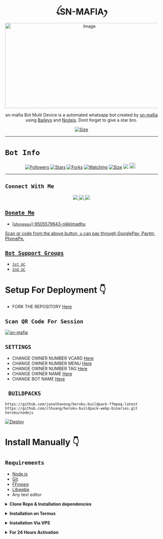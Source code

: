 

<h1 align="center">ꪶSN-MAFIAꫂ<br></h1>
<p align="center">
<img src="https://i.ibb.co/wNM6c2r/cheemspic.jpg" alt="Image" width="540" height="280" />
</p>

<p align="center">
sn-mafia Bot Multi Device is a automated whatsapp bot created by <a href="https://github.com/chinnu1102" target="_blank">sn-mafia</a> using <a href="https://github.com/adiwajshing/Baileys" target="_blank">Baileys</a> and <a href="https://github.com/nodejs" target="_blank">Nodejs</a>. Dont forget to give a star bro.
</p>

<p align="center">
<a href="https://www.youtube.com/channel/UCGwyl1Gr6Pje0xO5BbS9-Vw"><img title="Size" src="https://img.shields.io/badge/Tutorial-Video-green"></a>
</p>

------

# ```Bot Info```
<p align="center">
<a href="https://github.com/chinnu1102/followers"><img title="Followers" src="https://img.shields.io/github/followers/chinnu1102?color=red&style=flat-square"></a>
<a href="https://github.com/chinnu1102/SN-MAFIA/stargazers/"><img title="Stars" src="https://img.shields.io/github/stars/chinnu1102/SN-MAFIA?color=blue&style=flat-square"></a>
<a href="https://github.com/chinnu1102/SN-MAFIA/network/members"><img title="Forks" src="https://img.shields.io/github/forks/chinnu1102/SN-MAFIA?color=red&style=flat-square"></a>
<a href="https://github.com/chinnu1102/SN-MAFIA/watchers"><img title="Watching" src="https://img.shields.io/github/watchers/chinnu1102/SN-MAFIA?label=Watchers&color=blue&style=flat-square"></a>
<a href="https://github.com/chinnu1102/SN-MAFIA/size"><img title="Size" src="https://img.shields.io/github/repo-size/chinnu1102/SN-MAFIA?style=flat-square&color=green"></a>
<a href="https://hits.seeyoufarm.com"><img src="https://hits.seeyoufarm.com/api/count/incr/badge.svg?url=https%3A%2F%2Fgithub.com%2Fchinnu1102%2FSN-MAFIA&count_bg=%2379C83D&title_bg=%23555555&icon=probot.svg&icon_color=%2300FF6D&title=hits&edge_flat=false"/></a>
<a href="https://github.com/chinnu1102/SN-MAFIA/graphs/commit-activity"><img height="20" src="https://img.shields.io/badge/Maintained%3F-yes-green.svg"></a>&nbsp;&nbsp;
</p>
<p align='center'>
    </p>

-------

## ```Connect With Me```
<p align="center">
<a href="https://wa.me/919505579643"><img src="https://img.shields.io/badge/Contact sn-mafia-25D366?style=for-the-badge&logo=whatsapp&logoColor=white" />
<a href="https://chat.whatsapp.com/FPtIVS909J8BnFX88MgNKh"><img src="https://img.shields.io/badge/Join Official GC-25D366?style=for-the-badge&logo=whatsapp&logoColor=white" />
<a href="https://www.youtube.com/channel/UCGwyl1Gr6Pje0xO5BbS9-Vw"><img src="https://img.shields.io/badge/Subscribe sn-mafia-ff0000?style=for-the-badge&logo=youtube&logoColor=ff000000&link=https://www.youtube.com/c/BOTINDO" /><br>
</p>

## ```Donate Me```

- [`phonepay`]-9505579643-nikkimadhu

<p align="left">
Scan qr code from the above button, u can pay through GooglePay, Paytm, PhonePe.
</p>

## ```Bot Support Groups```

- [`1st GC`](https://chat.whatsapp.com/FPtIVS909J8BnFX88MgNKh)
- [`2nd GC`](https://chat.whatsapp.com/EpjQS7sRlBhCZLf7pJq5Y7)

# Setup For Deployment 👇

- FORK THE REPOSITORY [Here](https://github.com/chinnu1102/SN-MAFIA/fork)

## `Scan QR Code For Session`
[![sn-mafia](https://repl.it/badge/github/quiec/whatsasena)](https://replit.com/@chinnu1102/SN-MAFIA-MD-BOT-QR-Code-generate?v=1)

## `SETTINGS`

- CHANGE OWNER NUMBER VCARD [Here](https://github.com/chinnu1102/SN-MAFIA/blob/master/config.js#L44)
- CHANGE OWNER NUMBER MENU [Here](https://github.com/chinnu1102/SN-MAFIA/blob/master/config.js#L59)
- CHANGE OWNER NUMBER TAG [Here](https://github.com/chinnu1102/SN-MAFIA/blob/master/config.js#L58)
- CHANGE OWNER NAME [Here](https://github.com/chinnu1102/SN-MAFIA/blob/master/config.js#L45)
- CHANGE BOT NAME [Here](https://github.com/chinnu1102/SN-MAFIA/blob/master/config.js#L51)

## ` BUILDPACKS`

```
https://github.com/jonathanong/heroku-buildpack-ffmpeg-latest
https://github.com/clhuang/heroku-buildpack-webp-binaries.git
heroku/nodejs
```

[![Deploy](https://www.herokucdn.com/deploy/button.svg)](https://heroku.com/deploy?template=https://github.com/chinnu1102/SN-MAFIA/)

# Install Manually 👇
## `Requirements`
* [Node.js](https://nodejs.org/en/)
* [Git](https://git-scm.com/downloads)
* [FFmpeg](https://github.com/BtbN/FFmpeg-Builds/releases/download/autobuild-2020-12-08-13-03/ffmpeg-n4.3.1-26-gca55240b8c-win64-gpl-4.3.zip)
* [Libwebp](https://developers.google.com/speed/webp/download)
* Any text editor


<!-- Clone Repo & Installation dependencies -->
<b><details><summary>Clone Repo & Installation dependencies</summary></b>
```bash
> git clone https://github.com/chinnu1102/SN-MAFIA.git
> cd SN-MAFIA
> npm start
```
</details>
    
<!-- Installation via Termux -->
<b><details><summary>Installation on Termux</summary></b>
```bash
> apt update
> apt upgrade
> pkg update && pkg upgrade
> pkg install bash
> pkg install libwebp
> pkg install git -y
> pkg install nodejs -y 
> pkg install ffmpeg -y 
> pkg install wget
> pkg install imagemagick -y
> git clone https://github.com/chinnu1102/SN-MAFIA
> cd SN-MAFIA
> npm start
```
    
</details>
 
<!-- Installation via VPS -->
<b><details><summary>Installation Via VPS</summary></b>
```bash
> apt install nodejs 
> apt install git 
> apt apt install ffmpeg 
> apt apt install libwebp 
> apt apt install imagrmagick
> apt install bash
> git clone https://github.com/chinnu1102/SN-MAFIA
> cd SN-MAFIA
> npm start
```
</details>


<!-- 24hrs-->
<b><details><summary>For 24 Hours Activation</summary></b>

```bash
npm i -g pm2 && pm2 start index.js && pm2 save && pm2 logs 
    
```
</details>
